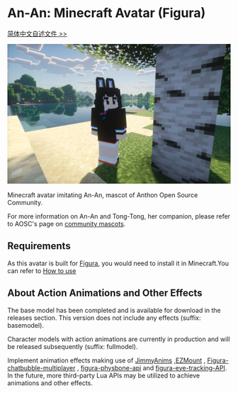 An-An: Minecraft Avatar (Figura)
===

[简体中文自述文件 >>](README.zh-cn.md)

![Yay, it's An-An!](preview.png)

Minecraft avatar imitating An-An, mascot of Anthon Open Source Community.

For more information on An-An and Tong-Tong, her companion, please refer to AOSC's page on [community mascots](https://aosc.io/mascot).

Requirements
---

As this avatar is built for [Figura](https://figuramc.org/), you would need to install it in Minecraft.You can refer to [How to use](https://github.com/Gakuto1112/FiguraBlueArchiveCharacters/blob/base/.github/README.md#how-to-use)

About Action Animations and Other Effects
---

The base model has been completed and is available for download in the releases section. This version does not include any effects (suffix: basemodel).

Character models with action animations are currently in production and will be released subsequently (suffix: fullmodel).

Implement animation effects making use of [JimmyAnims](https://github.com/JimmyHelp/JimmyAnims) ,[EZMount](https://github.com/JimmyHelp/EZMount) , [Figura-chatbubble-multiplayer](https://github.com/OvOla2/Figura-chatbubble-multiplayer) , [figura-physbone-api](https://github.com/ChloeSpacedOut/figura-physbone-api) and [figura-eye-tracking-API](https://github.com/OvOla2/Figura-eye-tracking-API). In the future, more third-party Lua APIs may be utilized to achieve animations and other effects.

